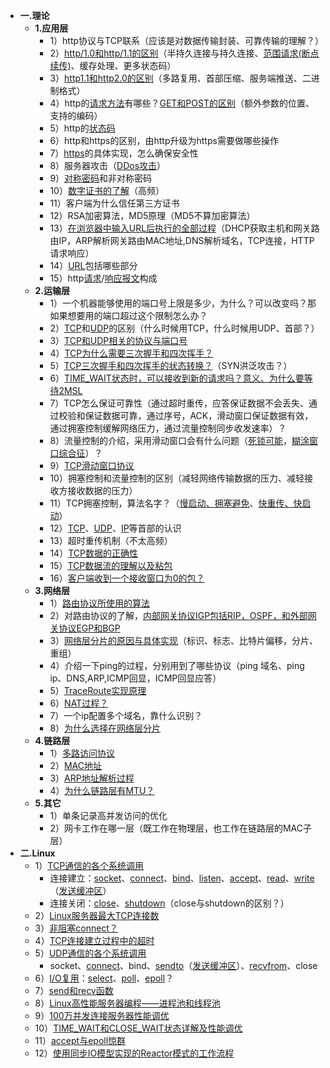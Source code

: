 * **一.理论**
    * **1.应用层**
        * 1）http协议与TCP联系（应该是对数据传输封装、可靠传输的理解？）
        * 2）[http/1.0和http/1.1的区别](https://github.com/CyC2018/Interview-Notebook/blob/master/notes/HTTP.md#http10-%E4%B8%8E-http11-%E7%9A%84%E5%8C%BA%E5%88%AB)（半持久连接与持久连接、[范围请求(断点续传)](https://github.com/CyC2018/Interview-Notebook/blob/master/notes/HTTP.md#%E8%8C%83%E5%9B%B4%E8%AF%B7%E6%B1%82)、缓存处理、更多状态码）
        * 3）[http1.1和http2.0的区别](https://github.com/CyC2018/Interview-Notebook/blob/master/notes/HTTP.md#http11-%E4%B8%8E-http20-%E7%9A%84%E5%8C%BA%E5%88%AB)（多路复用、首部压缩、服务端推送、二进制格式）
        * 4）http的[请求方法](https://github.com/arkingc/note/blob/master/%E8%AE%A1%E7%AE%97%E6%9C%BA%E7%BD%91%E7%BB%9C/%E8%AE%A1%E7%AE%97%E6%9C%BA%E7%BD%91%E7%BB%9C.md#1http%E6%8A%A5%E6%96%87%E6%A0%BC%E5%BC%8F%E8%AF%B7%E6%B1%82%E6%8A%A5%E6%96%87)有哪些？[GET和POST的区别](https://github.com/CyC2018/Interview-Notebook/blob/master/notes/HTTP.md#%E5%85%ABget-%E5%92%8C-post-%E7%9A%84%E5%8C%BA%E5%88%AB)（额外参数的位置、支持的编码）
        * 5）http的[状态码](https://github.com/arkingc/note/blob/master/%E8%AE%A1%E7%AE%97%E6%9C%BA%E7%BD%91%E7%BB%9C/%E8%AE%A1%E7%AE%97%E6%9C%BA%E7%BD%91%E7%BB%9C.md#2http%E6%8A%A5%E6%96%87%E6%A0%BC%E5%BC%8F%E5%93%8D%E5%BA%94%E6%8A%A5%E6%96%87)
        * 6）http和https的区别，由http升级为https需要做哪些操作
        * 7）[https](https://github.com/CyC2018/Interview-Notebook/blob/master/notes/HTTP.md#%E5%85%ADhttps)的具体实现，怎么确保安全性
        * 8）服务器攻击（[DDos攻击](https://github.com/CyC2018/Interview-Notebook/blob/master/notes/HTTP.md#1-%E6%A6%82%E5%BF%B5-3)）
        * 9）[对称密码](https://github.com/CyC2018/Interview-Notebook/blob/master/notes/HTTP.md#1-%E5%AF%B9%E7%A7%B0%E5%AF%86%E9%92%A5)和非对称密码
        * 10）[数字证书的了解](https://github.com/CyC2018/Interview-Notebook/blob/master/notes/HTTP.md#%E8%AE%A4%E8%AF%81)（高频）
        * 11）客户端为什么信任第三方证书
        * 12）RSA加密算法，MD5原理（MD5不算加密算法）
        * 13）[在浏览器中输入URL后执行的全部过程](https://github.com/CyC2018/Interview-Notebook/blob/master/notes/%E8%AE%A1%E7%AE%97%E6%9C%BA%E7%BD%91%E7%BB%9C.md#web-%E9%A1%B5%E9%9D%A2%E8%AF%B7%E6%B1%82%E8%BF%87%E7%A8%8B)（DHCP获取主机和网关路由IP，ARP解析网关路由MAC地址,DNS解析域名，TCP连接，HTTP请求响应）
        * 14）[URL](https://github.com/CyC2018/Interview-Notebook/blob/master/notes/HTTP.md#url)包括哪些部分
        * 15）http[请求](https://github.com/arkingc/note/blob/master/%E8%AE%A1%E7%AE%97%E6%9C%BA%E7%BD%91%E7%BB%9C/%E8%AE%A1%E7%AE%97%E6%9C%BA%E7%BD%91%E7%BB%9C.md#1http%E6%8A%A5%E6%96%87%E6%A0%BC%E5%BC%8F%E8%AF%B7%E6%B1%82%E6%8A%A5%E6%96%87)/[响应报文](https://github.com/arkingc/note/blob/master/%E8%AE%A1%E7%AE%97%E6%9C%BA%E7%BD%91%E7%BB%9C/%E8%AE%A1%E7%AE%97%E6%9C%BA%E7%BD%91%E7%BB%9C.md#2http%E6%8A%A5%E6%96%87%E6%A0%BC%E5%BC%8F%E5%93%8D%E5%BA%94%E6%8A%A5%E6%96%87)构成
    * **2.运输层**
        * 1）一个机器能够使用的端口号上限是多少，为什么？可以改变吗？那如果想要用的端口超过这个限制怎么办？ 
        * 2）[TCP](https://github.com/arkingc/note/blob/master/%E8%AE%A1%E7%AE%97%E6%9C%BA%E7%BD%91%E7%BB%9C/%E8%AE%A1%E7%AE%97%E6%9C%BA%E7%BD%91%E7%BB%9C.md#5tcp)和[UDP](https://github.com/arkingc/note/blob/master/%E8%AE%A1%E7%AE%97%E6%9C%BA%E7%BD%91%E7%BB%9C/%E8%AE%A1%E7%AE%97%E6%9C%BA%E7%BD%91%E7%BB%9C.md#3udp)的区别（什么时候用TCP，什么时候用UDP、首部？）
        * 3）[TCP和UDP相关的协议与端口号](https://github.com/arkingc/note/blob/master/%E8%AE%A1%E7%AE%97%E6%9C%BA%E7%BD%91%E7%BB%9C/%E8%AE%A1%E7%AE%97%E6%9C%BA%E7%BD%91%E7%BB%9C.md#11-%E7%AB%AF%E5%8F%A3%E5%8F%B7)
        * 4）[TCP为什么需要三次握手和四次挥手？](https://github.com/arkingc/note/blob/master/%E8%AE%A1%E7%AE%97%E6%9C%BA%E7%BD%91%E7%BB%9C/%E8%AE%A1%E7%AE%97%E6%9C%BA%E7%BD%91%E7%BB%9C.md#53-%E8%BF%9E%E6%8E%A5%E7%AE%A1%E7%90%86)
        * 5）[TCP三次握手和四次挥手的状态转换？](https://github.com/arkingc/note/blob/master/%E8%AE%A1%E7%AE%97%E6%9C%BA%E7%BD%91%E7%BB%9C/%E8%AE%A1%E7%AE%97%E6%9C%BA%E7%BD%91%E7%BB%9C.md#53-%E8%BF%9E%E6%8E%A5%E7%AE%A1%E7%90%86)（SYN洪泛攻击？）
        * 6）[TIME_WAIT状态时，可以接收到新的请求吗？意义、为什么要等待2MSL](http://elf8848.iteye.com/blog/1739571)
        * 7）TCP怎么保证可靠性（通过超时重传，应答保证数据不会丢失、通过校验和保证数据可靠，通过序号，ACK，滑动窗口保证数据有效，通过拥塞控制缓解网络压力，通过流量控制同步收发速率）？
        * 8）流量控制的介绍，采用滑动窗口会有什么问题（[死锁可能](https://github.com/arkingc/note/blob/master/%E8%AE%A1%E7%AE%97%E6%9C%BA%E7%BD%91%E7%BB%9C/%E8%AE%A1%E7%AE%97%E6%9C%BA%E7%BD%91%E7%BB%9C.md#52-%E6%B5%81%E9%87%8F%E6%8E%A7%E5%88%B6)，[糊涂窗口综合征](http://www.cnblogs.com/zhaoyl/archive/2012/09/20/2695799.html)）？
        * 9）[TCP滑动窗口协议](https://github.com/CyC2018/Interview-Notebook/blob/master/notes/%E8%AE%A1%E7%AE%97%E6%9C%BA%E7%BD%91%E7%BB%9C.md#tcp-%E6%BB%91%E5%8A%A8%E7%AA%97%E5%8F%A3)
        * 10）拥塞控制和流量控制的区别（减轻网络传输数据的压力、减轻接收方接收数据的压力）
        * 11）TCP拥塞控制，算法名字？（[慢启动、拥塞避免](https://github.com/CyC2018/Interview-Notebook/blob/master/notes/%E8%AE%A1%E7%AE%97%E6%9C%BA%E7%BD%91%E7%BB%9C.md#1-%E6%85%A2%E5%BC%80%E5%A7%8B%E4%B8%8E%E6%8B%A5%E5%A1%9E%E9%81%BF%E5%85%8D)、[快重传、快启动](https://github.com/CyC2018/Interview-Notebook/blob/master/notes/%E8%AE%A1%E7%AE%97%E6%9C%BA%E7%BD%91%E7%BB%9C.md#2-%E5%BF%AB%E9%87%8D%E4%BC%A0%E4%B8%8E%E5%BF%AB%E6%81%A2%E5%A4%8D)）
        * 12）[TCP](https://github.com/arkingc/note/blob/master/%E8%AE%A1%E7%AE%97%E6%9C%BA%E7%BD%91%E7%BB%9C/%E8%AE%A1%E7%AE%97%E6%9C%BA%E7%BD%91%E7%BB%9C.md#51-tcp%E6%8A%A5%E6%96%87%E6%AE%B5%E7%BB%93%E6%9E%84)、[UDP](https://github.com/arkingc/note/blob/master/%E8%AE%A1%E7%AE%97%E6%9C%BA%E7%BD%91%E7%BB%9C/%E8%AE%A1%E7%AE%97%E6%9C%BA%E7%BD%91%E7%BB%9C.md#31-udp%E6%8A%A5%E6%96%87%E6%AE%B5%E7%BB%93%E6%9E%84)、[IP](https://github.com/arkingc/note/blob/master/%E8%AE%A1%E7%AE%97%E6%9C%BA%E7%BD%91%E7%BB%9C/%E8%AE%A1%E7%AE%97%E6%9C%BA%E7%BD%91%E7%BB%9C.md#42-%E6%95%B0%E6%8D%AE%E6%8A%A5%E6%A0%BC%E5%BC%8F)等首部的认识
        * 13）超时重传机制（不太高频）
        * 14）[TCP数据的正确性](https://blog.csdn.net/bjrxyz/article/details/75194716)
        * 15）[TCP数据流的理解以及粘包](https://blog.csdn.net/bjrxyz/article/details/73351248)
        * 16）[客户端收到一个接收窗口为0的包？](https://github.com/arkingc/note/blob/master/%E8%AE%A1%E7%AE%97%E6%9C%BA%E7%BD%91%E7%BB%9C/%E8%AE%A1%E7%AE%97%E6%9C%BA%E7%BD%91%E7%BB%9C.md#52-%E6%B5%81%E9%87%8F%E6%8E%A7%E5%88%B6)
    * **3.网络层**
        * 1）[路由协议所使用的算法](https://github.com/arkingc/note/blob/master/%E8%AE%A1%E7%AE%97%E6%9C%BA%E7%BD%91%E7%BB%9C/%E8%AE%A1%E7%AE%97%E6%9C%BA%E7%BD%91%E7%BB%9C.md#31-%E5%85%A8%E5%B1%80%E9%80%89%E8%B7%AF%E7%AE%97%E6%B3%95ls%E7%AE%97%E6%B3%95)
        * 2）对路由协议的了解，[内部网关协议IGP包括RIP，OSPF，和外部网关协议EGP和BGP](https://github.com/arkingc/note/blob/master/%E8%AE%A1%E7%AE%97%E6%9C%BA%E7%BD%91%E7%BB%9C/%E8%AE%A1%E7%AE%97%E6%9C%BA%E7%BD%91%E7%BB%9C.md#31-%E5%85%A8%E5%B1%80%E9%80%89%E8%B7%AF%E7%AE%97%E6%B3%95ls%E7%AE%97%E6%B3%95) 
        * 3）[网络层分片的原因与具体实现](https://github.com/arkingc/note/blob/master/%E8%AE%A1%E7%AE%97%E6%9C%BA%E7%BD%91%E7%BB%9C/%E8%AE%A1%E7%AE%97%E6%9C%BA%E7%BD%91%E7%BB%9C.md#43-ip%E6%95%B0%E6%8D%AE%E6%8A%A5%E5%88%86%E7%89%87)（标识、标志、比特片偏移，分片、重组）
        * 4）介绍一下ping的过程，分别用到了哪些协议（ping 域名、ping ip、DNS,ARP,ICMP回显，ICMP回显应答）
        * 5）[TraceRoute实现原理](https://github.com/arkingc/note/blob/master/%E8%AE%A1%E7%AE%97%E6%9C%BA%E7%BD%91%E7%BB%9C/%E8%AE%A1%E7%AE%97%E6%9C%BA%E7%BD%91%E7%BB%9C.md#47-icmp%E4%BA%92%E8%81%94%E7%BD%91%E6%8E%A7%E5%88%B6%E6%8A%A5%E6%96%87%E5%8D%8F%E8%AE%AE)
        * 6）[NAT过程？](https://github.com/arkingc/note/blob/master/%E8%AE%A1%E7%AE%97%E6%9C%BA%E7%BD%91%E7%BB%9C/%E8%AE%A1%E7%AE%97%E6%9C%BA%E7%BD%91%E7%BB%9C.md#46-nat%E7%BD%91%E7%BB%9C%E5%9C%B0%E5%9D%80%E8%BD%AC%E6%8D%A2)
        * 7）一个ip配置多个域名，靠什么识别？
        * 8）[为什么选择在网络层分片](https://www.zhihu.com/question/22181709)
    * **4.链路层**
        - 1）[多路访问协议](https://github.com/arkingc/note/blob/master/%E8%AE%A1%E7%AE%97%E6%9C%BA%E7%BD%91%E7%BB%9C/%E8%AE%A1%E7%AE%97%E6%9C%BA%E7%BD%91%E7%BB%9C.md#22-%E5%A4%9A%E8%B7%AF%E8%AE%BF%E9%97%AE%E5%8D%8F%E8%AE%AE)
        - 2）[MAC地址](https://github.com/arkingc/note/blob/master/%E8%AE%A1%E7%AE%97%E6%9C%BA%E7%BD%91%E7%BB%9C/%E8%AE%A1%E7%AE%97%E6%9C%BA%E7%BD%91%E7%BB%9C.md#31-mac%E5%9C%B0%E5%9D%80)
        - 3）[ARP地址解析过程](https://github.com/arkingc/note/blob/master/%E8%AE%A1%E7%AE%97%E6%9C%BA%E7%BD%91%E7%BB%9C/%E8%AE%A1%E7%AE%97%E6%9C%BA%E7%BD%91%E7%BB%9C.md#32-arp%E5%9C%B0%E5%9D%80%E8%A7%A3%E6%9E%90%E5%8D%8F%E8%AE%AE)
        - 4）[为什么链路层有MTU？](http://blog.perterpon.com/2017/09/12/why-MTU-equals-1500/)
    * **5.其它**
        * 1）单条记录高并发访问的优化
        * 2）网卡工作在哪一层（既工作在物理层，也工作在链路层的MAC子层）
* **二.Linux**
    * 1）[TCP通信的各个系统调用](https://github.com/arkingc/note/blob/master/%E8%AE%A1%E7%AE%97%E6%9C%BA%E7%BD%91%E7%BB%9C/UNIX%E7%BD%91%E7%BB%9C%E7%BC%96%E7%A8%8B%E5%8D%B71.md#%E4%BA%8C%E5%9F%BA%E6%9C%ACtcp%E5%A5%97%E6%8E%A5%E5%AD%97%E7%BC%96%E7%A8%8B)
        - 连接建立：[socket](https://github.com/arkingc/note/blob/master/%E8%AE%A1%E7%AE%97%E6%9C%BA%E7%BD%91%E7%BB%9C/UNIX%E7%BD%91%E7%BB%9C%E7%BC%96%E7%A8%8B%E5%8D%B71.md#1socket%E5%87%BD%E6%95%B0)、[connect](https://github.com/arkingc/note/blob/master/%E8%AE%A1%E7%AE%97%E6%9C%BA%E7%BD%91%E7%BB%9C/UNIX%E7%BD%91%E7%BB%9C%E7%BC%96%E7%A8%8B%E5%8D%B71.md#2connect%E5%87%BD%E6%95%B0)、[bind](https://github.com/arkingc/note/blob/master/%E8%AE%A1%E7%AE%97%E6%9C%BA%E7%BD%91%E7%BB%9C/UNIX%E7%BD%91%E7%BB%9C%E7%BC%96%E7%A8%8B%E5%8D%B71.md#3bind%E5%87%BD%E6%95%B0)、[listen](https://github.com/arkingc/note/blob/master/%E8%AE%A1%E7%AE%97%E6%9C%BA%E7%BD%91%E7%BB%9C/UNIX%E7%BD%91%E7%BB%9C%E7%BC%96%E7%A8%8B%E5%8D%B71.md#4listen%E5%87%BD%E6%95%B0)、[accept](https://github.com/arkingc/note/blob/master/%E8%AE%A1%E7%AE%97%E6%9C%BA%E7%BD%91%E7%BB%9C/UNIX%E7%BD%91%E7%BB%9C%E7%BC%96%E7%A8%8B%E5%8D%B71.md#5accept%E5%87%BD%E6%95%B0)、[read](https://github.com/arkingc/note/blob/master/%E6%93%8D%E4%BD%9C%E7%B3%BB%E7%BB%9F/UNIX%E7%8E%AF%E5%A2%83%E9%AB%98%E7%BA%A7%E7%BC%96%E7%A8%8B.md#25-%E6%96%87%E4%BB%B6%E8%AF%BB)、[write](https://github.com/arkingc/note/blob/master/%E6%93%8D%E4%BD%9C%E7%B3%BB%E7%BB%9F/UNIX%E7%8E%AF%E5%A2%83%E9%AB%98%E7%BA%A7%E7%BC%96%E7%A8%8B.md#26-%E6%96%87%E4%BB%B6%E5%86%99)（[发送缓冲区](https://github.com/arkingc/note/blob/master/%E8%AE%A1%E7%AE%97%E6%9C%BA%E7%BD%91%E7%BB%9C/UNIX%E7%BD%91%E7%BB%9C%E7%BC%96%E7%A8%8B%E5%8D%B71.md#2%E7%BC%93%E5%86%B2%E5%8C%BA)）
        - 连接关闭：[close](https://github.com/arkingc/note/blob/master/%E8%AE%A1%E7%AE%97%E6%9C%BA%E7%BD%91%E7%BB%9C/UNIX%E7%BD%91%E7%BB%9C%E7%BC%96%E7%A8%8B%E5%8D%B71.md#6close%E5%87%BD%E6%95%B0)、[shutdown](https://github.com/arkingc/note/blob/master/%E8%AE%A1%E7%AE%97%E6%9C%BA%E7%BD%91%E7%BB%9C/UNIX%E7%BD%91%E7%BB%9C%E7%BC%96%E7%A8%8B%E5%8D%B71.md#7shutdown%E5%87%BD%E6%95%B0)（close与shutdown的区别？）
    * 2）[Linux服务器最大TCP连接数](http://www.cnblogs.com/fjping0606/p/4729389.html)
    * 3）[非阻塞connect？](https://github.com/arkingc/note/blob/master/%E8%AE%A1%E7%AE%97%E6%9C%BA%E7%BD%91%E7%BB%9C/UNIX%E7%BD%91%E7%BB%9C%E7%BC%96%E7%A8%8B%E5%8D%B71.md#%E4%B9%9D%E9%9D%9E%E9%98%BB%E5%A1%9E%E5%BC%8Fio)
    * 4）[TCP连接建立过程中的超时](http://www.chengweiyang.cn/2017/02/18/linux-connect-timeout/)
    * 5）[UDP通信的各个系统调用](https://github.com/arkingc/note/blob/master/%E8%AE%A1%E7%AE%97%E6%9C%BA%E7%BD%91%E7%BB%9C/UNIX%E7%BD%91%E7%BB%9C%E7%BC%96%E7%A8%8B%E5%8D%B71.md#%E4%B8%89%E5%9F%BA%E6%9C%ACudp%E5%A5%97%E6%8E%A5%E5%AD%97%E7%BC%96%E7%A8%8B)
        - socket、[connect](https://github.com/arkingc/note/blob/master/%E8%AE%A1%E7%AE%97%E6%9C%BA%E7%BD%91%E7%BB%9C/UNIX%E7%BD%91%E7%BB%9C%E7%BC%96%E7%A8%8B%E5%8D%B71.md#1recvfrom%E4%B8%8Esendto%E5%87%BD%E6%95%B0)、bind、[sendto](https://github.com/arkingc/note/blob/master/%E8%AE%A1%E7%AE%97%E6%9C%BA%E7%BD%91%E7%BB%9C/UNIX%E7%BD%91%E7%BB%9C%E7%BC%96%E7%A8%8B%E5%8D%B71.md#1recvfrom%E4%B8%8Esendto%E5%87%BD%E6%95%B0)（[发送缓冲区](https://github.com/arkingc/note/blob/master/%E8%AE%A1%E7%AE%97%E6%9C%BA%E7%BD%91%E7%BB%9C/UNIX%E7%BD%91%E7%BB%9C%E7%BC%96%E7%A8%8B%E5%8D%B71.md#1%E7%BC%93%E5%86%B2%E5%8C%BA)）、[recvfrom](https://github.com/arkingc/note/blob/master/%E8%AE%A1%E7%AE%97%E6%9C%BA%E7%BD%91%E7%BB%9C/UNIX%E7%BD%91%E7%BB%9C%E7%BC%96%E7%A8%8B%E5%8D%B71.md#1recvfrom%E4%B8%8Esendto%E5%87%BD%E6%95%B0)、close
    * 6）[I/O复用](https://github.com/arkingc/note/blob/master/%E8%AE%A1%E7%AE%97%E6%9C%BA%E7%BD%91%E7%BB%9C/UNIX%E7%BD%91%E7%BB%9C%E7%BC%96%E7%A8%8B%E5%8D%B71.md#%E5%9B%9Bio%E5%A4%8D%E7%94%A8)：[select](https://github.com/arkingc/note/blob/master/%E8%AE%A1%E7%AE%97%E6%9C%BA%E7%BD%91%E7%BB%9C/UNIX%E7%BD%91%E7%BB%9C%E7%BC%96%E7%A8%8B%E5%8D%B71.md#1select)、[poll](https://github.com/arkingc/note/blob/master/%E8%AE%A1%E7%AE%97%E6%9C%BA%E7%BD%91%E7%BB%9C/UNIX%E7%BD%91%E7%BB%9C%E7%BC%96%E7%A8%8B%E5%8D%B71.md#3poll)、[epoll](https://github.com/arkingc/note/blob/master/%E8%AE%A1%E7%AE%97%E6%9C%BA%E7%BD%91%E7%BB%9C/UNIX%E7%BD%91%E7%BB%9C%E7%BC%96%E7%A8%8B%E5%8D%B71.md#4epoll)？
    * 7）[send和recv函数](https://github.com/arkingc/note/blob/master/%E8%AE%A1%E7%AE%97%E6%9C%BA%E7%BD%91%E7%BB%9C/UNIX%E7%BD%91%E7%BB%9C%E7%BC%96%E7%A8%8B%E5%8D%B71.md#1recv%E5%92%8Csend%E5%87%BD%E6%95%B0)
    * 8）[Linux高性能服务器编程——进程池和线程池](http://blog.csdn.net/walkerkalr/article/details/37729323)
    * 9）[100万并发连接服务器性能调优](http://www.blogjava.net/yongboy/archive/2013/04/11/397677.html)
    * 10）[TIME_WAIT和CLOSE_WAIT状态详解及性能调优](http://blog.oldboyedu.com/tcp-wait/)
    * 11）[accept与epoll惊群](https://pureage.info/2015/12/22/thundering-herd.html)
    * 12）[使用同步IO模型实现的Reactor模式的工作流程](temp/1使用同步io模型实现的reactor模式的工作流程)